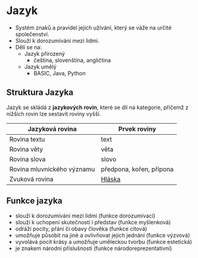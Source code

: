 # Jazyk

- Systém znaků a pravidel jejich užívání, který se váže na určité společenství.
- Slouží k dorozumívání mezi lidmi.
- Dělí se na:
	- Jazyk přirozený
		- čeština, slovenština, angličtina
	- Jazyk umělý
		- BASIC, Java, Python

## Struktura Jazyka

Jazyk se skládá z **jazykových rovin**, které se dlí na kategorie, přičemž z nižších rovin lze sestavit roviny vyšší.

| Jazyková rovina            | Prvek roviny             |
| -------------------------- | ------------------------ |
| Rovina textu               | text                     |
| Rovina věty                | věta                     |
| Rovina slova               | slovo                    |
| Rovina mluvnického významu | předpona, kořen, přípona |
| Zvuková rovina             | [Hláska](Hláska.md)                   |
## Funkce jazyka

- slouží k dorozumívání mezi lidmi (funkce dorozumívací)
- slouží k uchopení skutečností i představ (funkce myšlenková)
- odráží pocity, přání či obavy člověka (funkce citová)
- umožňuje působit na jiné a ovlivňovat jejich jednání (funkce výzvová)
- vyvolává pocit krásy a umožňuje uměleckou tvorbu (funkce estetická)
- je znakem národní příslušnosti (funkce národoreprezentativní)